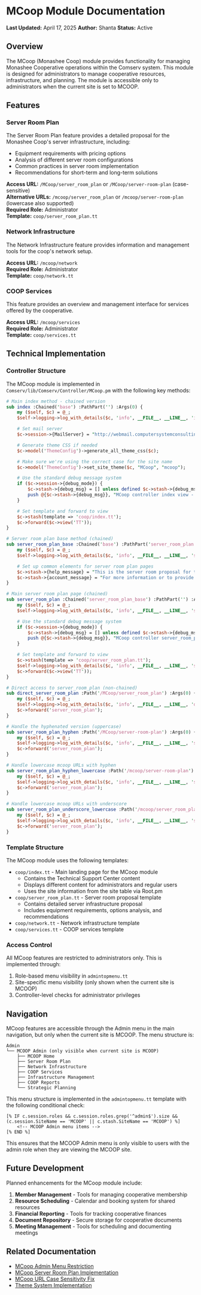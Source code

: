 # MCoop Module Documentation

**Last Updated:** April 17, 2025
**Author:** Shanta
**Status:** Active

## Overview

The MCoop (Monashee Coop) module provides functionality for managing Monashee Cooperative operations within the Comserv system. This module is designed for administrators to manage cooperative resources, infrastructure, and planning. The module is accessible only to administrators when the current site is set to MCOOP.

## Features

### Server Room Plan

The Server Room Plan feature provides a detailed proposal for the Monashee Coop's server infrastructure, including:

- Equipment requirements with pricing options
- Analysis of different server room configurations
- Common practices in server room implementation
- Recommendations for short-term and long-term solutions

**Access URL:** `/MCoop/server_room_plan` or `/MCoop/server-room-plan` (case-sensitive)  
**Alternative URLs:** `/mcoop/server_room_plan` or `/mcoop/server-room-plan` (lowercase also supported)  
**Required Role:** Administrator  
**Template:** `coop/server_room_plan.tt`

### Network Infrastructure

The Network Infrastructure feature provides information and management tools for the coop's network setup.

**Access URL:** `/mcoop/network`  
**Required Role:** Administrator  
**Template:** `coop/network.tt`

### COOP Services

This feature provides an overview and management interface for services offered by the cooperative.

**Access URL:** `/mcoop/services`  
**Required Role:** Administrator  
**Template:** `coop/services.tt`

## Technical Implementation

### Controller Structure

The MCoop module is implemented in `Comserv/lib/Comserv/Controller/MCoop.pm` with the following key methods:

```perl
# Main index method - chained version
sub index :Chained('base') :PathPart('') :Args(0) {
    my ($self, $c) = @_;
    $self->logging->log_with_details($c, 'info', __FILE__, __LINE__, 'index', 'Enter MCoop index method');

    # Set mail server
    $c->session->{MailServer} = "http://webmail.computersystemconsulting.ca";

    # Generate theme CSS if needed
    $c->model('ThemeConfig')->generate_all_theme_css($c);

    # Make sure we're using the correct case for the site name
    $c->model('ThemeConfig')->set_site_theme($c, "MCoop", "mcoop");

    # Use the standard debug message system
    if ($c->session->{debug_mode}) {
        $c->stash->{debug_msg} = [] unless defined $c->stash->{debug_msg};
        push @{$c->stash->{debug_msg}}, "MCoop controller index view - Using mcoop theme";
    }

    # Set template and forward to view
    $c->stash(template => 'coop/index.tt');
    $c->forward($c->view('TT'));
}

# Server room plan base method (chained)
sub server_room_plan_base :Chained('base') :PathPart('server_room_plan') :CaptureArgs(0) {
    my ($self, $c) = @_;
    $self->logging->log_with_details($c, 'info', __FILE__, __LINE__, 'server_room_plan_base', 'Enter server_room_plan_base method');

    # Set up common elements for server room plan pages
    $c->stash->{help_message} = "This is the server room proposal for the Monashee Coop transition team.";
    $c->stash->{account_message} = "For more information or to provide feedback, please contact the IT department.";
}

# Main server room plan page (chained)
sub server_room_plan :Chained('server_room_plan_base') :PathPart('') :Args(0) {
    my ($self, $c) = @_;
    $self->logging->log_with_details($c, 'info', __FILE__, __LINE__, 'server_room_plan', 'Enter server_room_plan method');

    # Use the standard debug message system
    if ($c->session->{debug_mode}) {
        $c->stash->{debug_msg} = [] unless defined $c->stash->{debug_msg};
        push @{$c->stash->{debug_msg}}, "MCoop controller server_room_plan view - Template: coop/server_room_plan.tt";
    }

    # Set template and forward to view
    $c->stash(template => 'coop/server_room_plan.tt');
    $self->logging->log_with_details($c, 'info', __FILE__, __LINE__, 'server_room_plan', 'Set template to coop/server_room_plan.tt');
    $c->forward($c->view('TT'));
}

# Direct access to server_room_plan (non-chained)
sub direct_server_room_plan :Path('/MCoop/server_room_plan') :Args(0) {
    my ($self, $c) = @_;
    $self->logging->log_with_details($c, 'info', __FILE__, __LINE__, 'direct_server_room_plan', 'Direct server_room_plan method called');
    $c->forward('server_room_plan');
}

# Handle the hyphenated version (uppercase)
sub server_room_plan_hyphen :Path('/MCoop/server-room-plan') :Args(0) {
    my ($self, $c) = @_;
    $self->logging->log_with_details($c, 'info', __FILE__, __LINE__, 'server_room_plan_hyphen', 'Enter server_room_plan_hyphen method');
    $c->forward('server_room_plan');
}

# Handle lowercase mcoop URLs with hyphen
sub server_room_plan_hyphen_lowercase :Path('/mcoop/server-room-plan') :Args(0) {
    my ($self, $c) = @_;
    $self->logging->log_with_details($c, 'info', __FILE__, __LINE__, 'server_room_plan_hyphen_lowercase', 'Lowercase mcoop URL accessed');
    $c->forward('server_room_plan');
}

# Handle lowercase mcoop URLs with underscore
sub server_room_plan_underscore_lowercase :Path('/mcoop/server_room_plan') :Args(0) {
    my ($self, $c) = @_;
    $self->logging->log_with_details($c, 'info', __FILE__, __LINE__, 'server_room_plan_underscore_lowercase', 'Lowercase mcoop URL with underscore accessed');
    $c->forward('server_room_plan');
}
```

### Template Structure

The MCoop module uses the following templates:

- `coop/index.tt` - Main landing page for the MCoop module
  - Contains the Technical Support Center content
  - Displays different content for administrators and regular users
  - Uses the site information from the site table via Root.pm
- `coop/server_room_plan.tt` - Server room proposal template
  - Contains detailed server infrastructure proposal
  - Includes equipment requirements, options analysis, and recommendations
- `coop/network.tt` - Network infrastructure template
- `coop/services.tt` - COOP services template

### Access Control

All MCoop features are restricted to administrators only. This is implemented through:

1. Role-based menu visibility in `admintopmenu.tt`
2. Site-specific menu visibility (only shown when the current site is MCOOP)
3. Controller-level checks for administrator privileges

## Navigation

MCoop features are accessible through the Admin menu in the main navigation, but only when the current site is MCOOP. The menu structure is:

```
Admin
└── MCOOP Admin (only visible when current site is MCOOP)
    ├── MCOOP Home
    ├── Server Room Plan
    ├── Network Infrastructure
    ├── COOP Services
    ├── Infrastructure Management
    ├── COOP Reports
    └── Strategic Planning
```

This menu structure is implemented in the `admintopmenu.tt` template with the following conditional check:

```tt
[% IF c.session.roles && c.session.roles.grep('^admin$').size && (c.session.SiteName == 'MCOOP' || c.stash.SiteName == 'MCOOP') %]
    <!-- MCOOP Admin menu items -->
[% END %]
```

This ensures that the MCOOP Admin menu is only visible to users with the admin role when they are viewing the MCOOP site.

## Future Development

Planned enhancements for the MCoop module include:

1. **Member Management** - Tools for managing cooperative membership
2. **Resource Scheduling** - Calendar and booking system for shared resources
3. **Financial Reporting** - Tools for tracking cooperative finances
4. **Document Repository** - Secure storage for cooperative documents
5. **Meeting Management** - Tools for scheduling and documenting meetings

## Related Documentation

- [MCoop Admin Menu Restriction](changelog/2025-04-mcoop-admin-menu-restriction.md)
- [MCoop Server Room Plan Implementation](changelog/2025-04-mcoop-server-room-plan.md)
- [MCoop URL Case Sensitivity Fix](changelog/2025-04-13-mcoop-url-case-fix.md)
- [Theme System Implementation](theme_system_implementation.md)